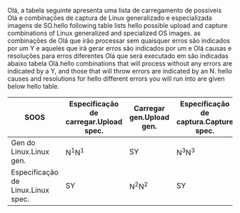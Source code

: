 <span data-ttu-id="c0a26-101">Olá, a tabela seguinte apresenta uma lista de carregamento de possíveis Olá e combinações de captura de Linux generalizado e especializada imagens de SO.</span><span class="sxs-lookup"><span data-stu-id="c0a26-101">hello following table lists hello possible upload and capture combinations of Linux generalized and specialized OS images.</span></span> <span data-ttu-id="c0a26-102">as combinações de Olá que irão processar sem quaisquer erros são indicados por um Y e aqueles que irá gerar erros são indicados por um e Olá causas e resoluções para erros diferentes Olá que será executado em são indicadas abaixo tabela Olá.</span><span class="sxs-lookup"><span data-stu-id="c0a26-102">hello combinations that will process without any errors are indicated by a Y, and those that will throw errors are indicated by an N. hello causes and resolutions for hello different errors you will run into are given below hello table.</span></span>

| <span data-ttu-id="c0a26-103">SO</span><span class="sxs-lookup"><span data-stu-id="c0a26-103">OS</span></span> | <span data-ttu-id="c0a26-104">Especificação de carregar.</span><span class="sxs-lookup"><span data-stu-id="c0a26-104">Upload spec.</span></span> | <span data-ttu-id="c0a26-105">Carregar gen.</span><span class="sxs-lookup"><span data-stu-id="c0a26-105">Upload gen.</span></span> | <span data-ttu-id="c0a26-106">Especificação de captura.</span><span class="sxs-lookup"><span data-stu-id="c0a26-106">Capture spec.</span></span> | <span data-ttu-id="c0a26-107">Capture gen.</span><span class="sxs-lookup"><span data-stu-id="c0a26-107">Capture gen.</span></span> |
| --- | --- | --- | --- | --- |
| <span data-ttu-id="c0a26-108">Gen do Linux.</span><span class="sxs-lookup"><span data-stu-id="c0a26-108">Linux gen.</span></span> |<span data-ttu-id="c0a26-109">N<sup>1</sup></span><span class="sxs-lookup"><span data-stu-id="c0a26-109">N<sup>1</sup></span></span> |<span data-ttu-id="c0a26-110">S</span><span class="sxs-lookup"><span data-stu-id="c0a26-110">Y</span></span> |<span data-ttu-id="c0a26-111">N<sup>3</sup></span><span class="sxs-lookup"><span data-stu-id="c0a26-111">N<sup>3</sup></span></span> |<span data-ttu-id="c0a26-112">S</span><span class="sxs-lookup"><span data-stu-id="c0a26-112">Y</span></span> |
| <span data-ttu-id="c0a26-113">Especificação de Linux.</span><span class="sxs-lookup"><span data-stu-id="c0a26-113">Linux spec.</span></span> |<span data-ttu-id="c0a26-114">S</span><span class="sxs-lookup"><span data-stu-id="c0a26-114">Y</span></span> |<span data-ttu-id="c0a26-115">N<sup>2</sup></span><span class="sxs-lookup"><span data-stu-id="c0a26-115">N<sup>2</sup></span></span> |<span data-ttu-id="c0a26-116">S</span><span class="sxs-lookup"><span data-stu-id="c0a26-116">Y</span></span> |<span data-ttu-id="c0a26-117">N<sup>4</sup></span><span class="sxs-lookup"><span data-stu-id="c0a26-117">N<sup>4</sup></span></span> |

